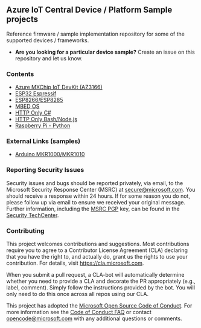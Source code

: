 ## Azure IoT Central Device / Platform Sample projects

Reference firmware / sample implementation repository for some of the supported devices / frameworks.

- **Are you looking for a particular device sample?**
Create an issue on this repository and let us know.

### Contents

- [Azure MXChip IoT DevKit (AZ3166)](./MXCHIP)
- [ESP32 Espressif](./ESP32)
- [ESP8266/ESP8285](./ESP8266)
- [MBED OS](./MBED_OS)
- [HTTP Only C#](./HttpOnly/CSharp)
- [HTTP Only Bash/Node.js](./HttpOnly/Bash)
- [Raspberry Pi - Python](./RaspberryPi)

### External Links (samples)

- [Arduino MKR1000/MKR1010](https://github.com/firedog1024/mkr1000-iotc)

### Reporting Security Issues

Security issues and bugs should be reported privately, via email, to the Microsoft Security
Response Center (MSRC) at [secure@microsoft.com](mailto:secure@microsoft.com). You should
receive a response within 24 hours. If for some reason you do not, please follow up via
email to ensure we received your original message. Further information, including the
[MSRC PGP](https://technet.microsoft.com/en-us/security/dn606155) key, can be found in
the [Security TechCenter](https://technet.microsoft.com/en-us/security/default).

### Contributing

This project welcomes contributions and suggestions.  Most contributions require you to agree to a
Contributor License Agreement (CLA) declaring that you have the right to, and actually do, grant us
the rights to use your contribution. For details, visit https://cla.microsoft.com.

When you submit a pull request, a CLA-bot will automatically determine whether you need to provide
a CLA and decorate the PR appropriately (e.g., label, comment). Simply follow the instructions
provided by the bot. You will only need to do this once across all repos using our CLA.

This project has adopted the [Microsoft Open Source Code of Conduct](https://opensource.microsoft.com/codeofconduct/).
For more information see the [Code of Conduct FAQ](https://opensource.microsoft.com/codeofconduct/faq/) or
contact [opencode@microsoft.com](mailto:opencode@microsoft.com) with any additional questions or comments.
